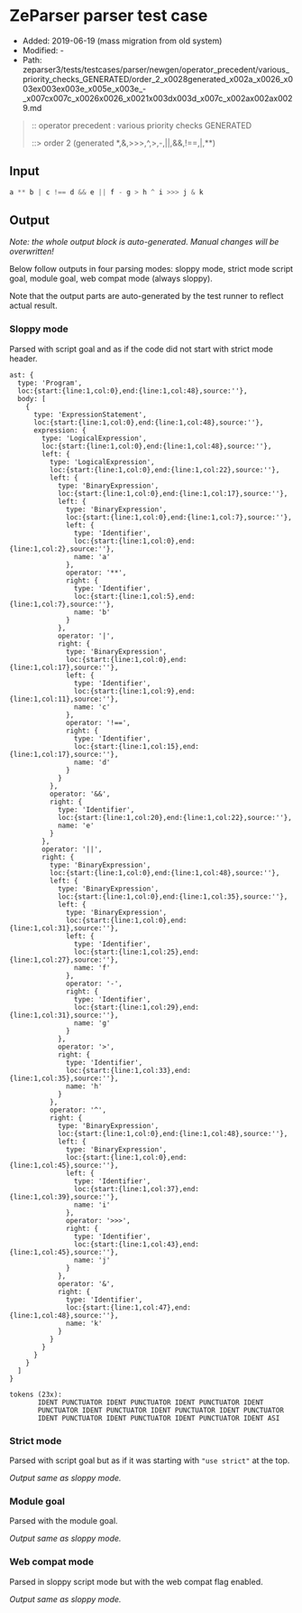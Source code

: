 # ZeParser parser test case

- Added: 2019-06-19 (mass migration from old system)
- Modified: -
- Path: zeparser3/tests/testcases/parser/newgen/operator_precedent/various_priority_checks_GENERATED/order_2_x0028generated_x002a_x0026_x003ex003ex003e_x005e_x003e_-_x007cx007c_x0026x0026_x0021x003dx003d_x007c_x002ax002ax0029.md

> :: operator precedent : various priority checks GENERATED
>
> ::> order 2 (generated *,&,>>>,^,>,-,||,&&,!==,|,**)

## Input

`````js
a ** b | c !== d && e || f - g > h ^ i >>> j & k
`````

## Output

_Note: the whole output block is auto-generated. Manual changes will be overwritten!_

Below follow outputs in four parsing modes: sloppy mode, strict mode script goal, module goal, web compat mode (always sloppy).

Note that the output parts are auto-generated by the test runner to reflect actual result.

### Sloppy mode

Parsed with script goal and as if the code did not start with strict mode header.

`````
ast: {
  type: 'Program',
  loc:{start:{line:1,col:0},end:{line:1,col:48},source:''},
  body: [
    {
      type: 'ExpressionStatement',
      loc:{start:{line:1,col:0},end:{line:1,col:48},source:''},
      expression: {
        type: 'LogicalExpression',
        loc:{start:{line:1,col:0},end:{line:1,col:48},source:''},
        left: {
          type: 'LogicalExpression',
          loc:{start:{line:1,col:0},end:{line:1,col:22},source:''},
          left: {
            type: 'BinaryExpression',
            loc:{start:{line:1,col:0},end:{line:1,col:17},source:''},
            left: {
              type: 'BinaryExpression',
              loc:{start:{line:1,col:0},end:{line:1,col:7},source:''},
              left: {
                type: 'Identifier',
                loc:{start:{line:1,col:0},end:{line:1,col:2},source:''},
                name: 'a'
              },
              operator: '**',
              right: {
                type: 'Identifier',
                loc:{start:{line:1,col:5},end:{line:1,col:7},source:''},
                name: 'b'
              }
            },
            operator: '|',
            right: {
              type: 'BinaryExpression',
              loc:{start:{line:1,col:0},end:{line:1,col:17},source:''},
              left: {
                type: 'Identifier',
                loc:{start:{line:1,col:9},end:{line:1,col:11},source:''},
                name: 'c'
              },
              operator: '!==',
              right: {
                type: 'Identifier',
                loc:{start:{line:1,col:15},end:{line:1,col:17},source:''},
                name: 'd'
              }
            }
          },
          operator: '&&',
          right: {
            type: 'Identifier',
            loc:{start:{line:1,col:20},end:{line:1,col:22},source:''},
            name: 'e'
          }
        },
        operator: '||',
        right: {
          type: 'BinaryExpression',
          loc:{start:{line:1,col:0},end:{line:1,col:48},source:''},
          left: {
            type: 'BinaryExpression',
            loc:{start:{line:1,col:0},end:{line:1,col:35},source:''},
            left: {
              type: 'BinaryExpression',
              loc:{start:{line:1,col:0},end:{line:1,col:31},source:''},
              left: {
                type: 'Identifier',
                loc:{start:{line:1,col:25},end:{line:1,col:27},source:''},
                name: 'f'
              },
              operator: '-',
              right: {
                type: 'Identifier',
                loc:{start:{line:1,col:29},end:{line:1,col:31},source:''},
                name: 'g'
              }
            },
            operator: '>',
            right: {
              type: 'Identifier',
              loc:{start:{line:1,col:33},end:{line:1,col:35},source:''},
              name: 'h'
            }
          },
          operator: '^',
          right: {
            type: 'BinaryExpression',
            loc:{start:{line:1,col:0},end:{line:1,col:48},source:''},
            left: {
              type: 'BinaryExpression',
              loc:{start:{line:1,col:0},end:{line:1,col:45},source:''},
              left: {
                type: 'Identifier',
                loc:{start:{line:1,col:37},end:{line:1,col:39},source:''},
                name: 'i'
              },
              operator: '>>>',
              right: {
                type: 'Identifier',
                loc:{start:{line:1,col:43},end:{line:1,col:45},source:''},
                name: 'j'
              }
            },
            operator: '&',
            right: {
              type: 'Identifier',
              loc:{start:{line:1,col:47},end:{line:1,col:48},source:''},
              name: 'k'
            }
          }
        }
      }
    }
  ]
}

tokens (23x):
       IDENT PUNCTUATOR IDENT PUNCTUATOR IDENT PUNCTUATOR IDENT
       PUNCTUATOR IDENT PUNCTUATOR IDENT PUNCTUATOR IDENT PUNCTUATOR
       IDENT PUNCTUATOR IDENT PUNCTUATOR IDENT PUNCTUATOR IDENT ASI
`````

### Strict mode

Parsed with script goal but as if it was starting with `"use strict"` at the top.

_Output same as sloppy mode._

### Module goal

Parsed with the module goal.

_Output same as sloppy mode._

### Web compat mode

Parsed in sloppy script mode but with the web compat flag enabled.

_Output same as sloppy mode._
